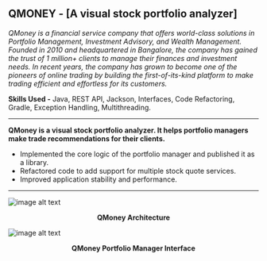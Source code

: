 ## QMONEY - [A visual stock portfolio analyzer]

*QMoney is a financial service company that offers world-class solutions in Portfolio Management, Investment Advisory, and Wealth Management. Founded in 2010 and headquartered in Bangalore, the company has gained the trust of 1 million+ clients to manage their finances and investment needs. In recent years, the company has grown to become one of the pioneers of online trading by building the first-of-its-kind platform to make trading efficient and effortless for its customers.*

**Skills Used -** Java, REST API, Jackson, Interfaces, Code Refactoring, Gradle, Exception Handling, Multithreading.

---
**QMoney is a visual stock portfolio analyzer. It helps portfolio managers make trade recommendations for their clients.**
-   Implemented the core logic of the portfolio manager and published it as a library.    
-   Refactored code to add support for multiple stock quote services.    
-   Improved application stability and performance.    
---
![image alt text](https://storage.googleapis.com/crio-content-container-assets/ME_ME_QMONEY_MODULE_PROJECT_REPORT_image_0.png)

<p align="center"> <b>QMoney Architecture</b> </p>

![image alt text](https://storage.googleapis.com/crio-content-container-assets/ME_ME_QMONEY_MODULE_PROJECT_REPORT_image_1.png)
<p align="center"> <b>QMoney Portfolio Manager Interface</b> </p>

